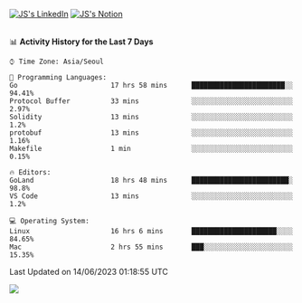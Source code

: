 
[![JS's LinkedIn](https://img.shields.io/badge/LinkedIn-blue?style=for-the-badge&logo=linkedin)](https://www.linkedin.com/in/jaeseung-lee-5a2a32139/) 
[![JS's Notion](https://img.shields.io/badge/Notion-black?style=for-the-badge&logo=notion)](https://bit.ly/ljswiki1) <br><br>
<!-- ![JS's GitHub stats](https://github-readme-stats-lemon-five.vercel.app/api?username=tkxkd0159&hide=contribs,prs,stars,issues&show_icons=true&theme=react&include_all_commits=true)   -->
<!-- ![Top Langs](https://github-readme-stats-lemon-five.vercel.app/api/top-langs/?username=tkxkd0159&layout=compact&hide=jupyter%20notebook,scss,html,css&langs_count=10)  -->


<!--START_SECTION:waka-->
📊 **Activity History for the Last 7 Days** 

```text
⌚︎ Time Zone: Asia/Seoul

💬 Programming Languages: 
Go                       17 hrs 58 mins      ███████████████████████░░   94.41% 
Protocol Buffer          33 mins             ░░░░░░░░░░░░░░░░░░░░░░░░░   2.97% 
Solidity                 13 mins             ░░░░░░░░░░░░░░░░░░░░░░░░░   1.2% 
protobuf                 13 mins             ░░░░░░░░░░░░░░░░░░░░░░░░░   1.16% 
Makefile                 1 min               ░░░░░░░░░░░░░░░░░░░░░░░░░   0.15%

🔥 Editors: 
GoLand                   18 hrs 48 mins      ████████████████████████░   98.8% 
VS Code                  13 mins             ░░░░░░░░░░░░░░░░░░░░░░░░░   1.2%

💻 Operating System: 
Linux                    16 hrs 6 mins       █████████████████████░░░░   84.65% 
Mac                      2 hrs 55 mins       ███░░░░░░░░░░░░░░░░░░░░░░   15.35%

```


 Last Updated on 14/06/2023 01:18:55 UTC
<!--END_SECTION:waka-->

<a href="https://github.com/tkxkd0159/dsalgo">
  <img align="center" src="https://github-readme-stats-lemon-five.vercel.app/api/pin/?username=tkxkd0159&repo=dsalgo&theme=react" />
</a>


<!---
- 🔭 I’m currently working on ...
- 🌱 I’m currently learning blockchain and distributed network
- 👯 I’m looking to collaborate on ...
- 🤔 I’m looking for help with ...
- 💬 Ask me about ...
- 📫 How to reach me: ...
- 😄 Pronouns: ...
- ⚡ Fun fact: ...
-->
